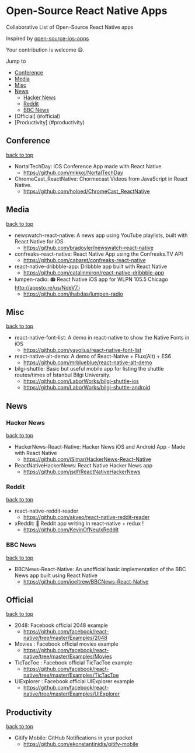 # Open-Source React Native Apps
Collaborative List of Open-Source React Native apps

Inspired by [open-source-ios-apps](https://github.com/dkhamsing/open-source-ios-apps)

Your contribution is welcome :smile:.
 
Jump to 
- [Conference](#conference)
- [Media](#media)
- [Misc](#misc)
- [News](#news) 
  - [Hacker News](#hacker-news)
  - [Reddit](#reddit)
  - [BBC News](#bbc-news)
- [Official] (#official)
- [Productivity] (#productivity)

## Conference

[back to top](#readme)

- NortalTechDay: iOS Conference App made with React Native.
  - https://github.com/mikkoj/NortalTechDay
- ChromeCast_ReactNative: Chormecast Videos from JavaScript in React Native.
  - https://github.com/holoed/ChromeCast_ReactNative   



## Media

[back to top](#readme) 

- newswatch-react-native: A news app using YouTube playlists, built with React Native for iOS
  - https://github.com/bradoyler/newswatch-react-native
- confreaks-react-native: React Native App using the Confreaks.TV API
   - https://github.com/cabaret/confreaks-react-native 
- react-native-dribbble-app: Dribbble app built with React Native
    - https://github.com/catalinmiron/react-native-dribbble-app
- lumpen-radio: 📻 React Native iOS app for WLPN 105.5 Chicago http://appsto.re/us/NdeV7.i
    - https://github.com/jhabdas/lumpen-radio    
  
  
## Misc

[back to top](#readme) 

- react-native-font-list: A demo in react-native to show the Native Fonts in iOS
  - https://github.com/yayolius/react-native-font-list
- react-native-alt-demo: A demo of React-Native + Flux(Alt) + ES6
   - https://github.com/mrblueblue/react-native-alt-demo
- bilgi-shuttle: Basic but useful mobile app for listing the shuttle routes/times of İstanbul Bilgi University.
   - https://github.com/LaborWorks/bilgi-shuttle-ios
   - https://github.com/LaborWorks/bilgi-shuttle-android

## News
 
### Hacker News 
 
[back to top](#readme) 
 
- HackerNews-React-Native: Hacker News iOS and Android App - Made with React Native
  - https://github.com/iSimar/HackerNews-React-Native
- ReactNativeHackerNews: React Native Hacker News app
  - https://github.com/jsdf/ReactNativeHackerNews 
  
### Reddit

[back to top](#readme)

- react-native-reddit-reader
  - https://github.com/akveo/react-native-reddit-reader
- xReddit: 🎃 Reddit app writing in react-native + redux !
  - https://github.com/KevinOfNeu/xReddit

### BBC News

[back to top](#readme)

- BBCNews-React-Native: An unofficial basic implementation of the BBC News app built using React Native
  - https://github.com/joeltrew/BBCNews-React-Native
 

## Official 

[back to top](#readme) 
 
- 2048: Facebook official 2048 example
  - https://github.com/facebook/react-native/tree/master/Examples/2048
- Movies : Facebook official movies example
  - https://github.com/facebook/react-native/tree/master/Examples/Movies
- TicTacToe : Facebook official TicTacToe example
  - https://github.com/facebook/react-native/tree/master/Examples/TicTacToe
- UIExplorer : Facebook official UIExplorer example
  - https://github.com/facebook/react-native/tree/master/Examples/UIExplorer
  
 
## Productivity

[back to top](#readme) 

- Gitify Mobile: GitHub Notifications in your pocket
  - https://github.com/ekonstantinidis/gitify-mobile
